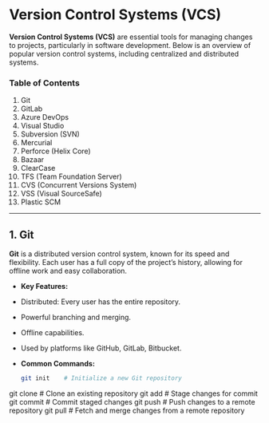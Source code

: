 # Version Control Systems (VCS)
**Version Control Systems (VCS)** are essential tools for managing changes to projects, particularly in software development. Below is an overview of popular version control systems, including centralized and distributed systems.

### Table of Contents
1. Git
2. GitLab
3. Azure DevOps
4. Visual Studio
5. Subversion (SVN)
6. Mercurial
7. Perforce (Helix Core)
8. Bazaar
9. ClearCase
10. TFS (Team Foundation Server)
11. CVS (Concurrent Versions System)
12. VSS (Visual SourceSafe)
13. Plastic SCM

---

## 1. Git
**Git** is a distributed version control system, known for its speed and flexibility. Each user has a full copy of the project’s history, allowing for offline work and easy collaboration.

- **Key Features:**

- Distributed: Every user has the entire repository.
- Powerful branching and merging.
- Offline capabilities.
- Used by platforms like GitHub, GitLab, Bitbucket.

- **Common Commands:**
  ```bash
  git init    # Initialize a new Git repository
git clone   # Clone an existing repository
git add     # Stage changes for commit
git commit  # Commit staged changes
git push    # Push changes to a remote repository
git pull    # Fetch and merge changes from a remote repository

```
